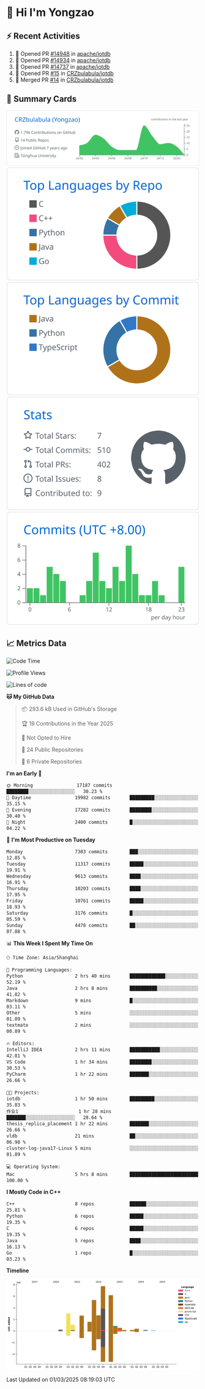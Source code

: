 # 👋 Hi I'm Yongzao

## ⚡ Recent Activities
<!--START_SECTION:activity-->
1. 💪 Opened PR [#14948](https://github.com/apache/iotdb/pull/14948) in [apache/iotdb](https://github.com/apache/iotdb)
2. 💪 Opened PR [#14934](https://github.com/apache/iotdb/pull/14934) in [apache/iotdb](https://github.com/apache/iotdb)
3. 💪 Opened PR [#14737](https://github.com/apache/iotdb/pull/14737) in [apache/iotdb](https://github.com/apache/iotdb)
4. 💪 Opened PR [#15](https://github.com/CRZbulabula/iotdb/pull/15) in [CRZbulabula/iotdb](https://github.com/CRZbulabula/iotdb)
5. 🎉 Merged PR [#14](https://github.com/CRZbulabula/iotdb/pull/14) in [CRZbulabula/iotdb](https://github.com/CRZbulabula/iotdb)
<!--END_SECTION:activity-->

## 🎑 Summary Cards

[![](https://raw.githubusercontent.com/CRZbulabula/CRZbulabula/main/profile-summary-card-output/github/0-profile-details.svg)](https://github.com/vn7n24fzkq/github-profile-summary-cards)
[![](https://raw.githubusercontent.com/CRZbulabula/CRZbulabula/main/profile-summary-card-output/github/1-repos-per-language.svg)](https://github.com/vn7n24fzkq/github-profile-summary-cards) [![](https://raw.githubusercontent.com/CRZbulabula/CRZbulabula/main/profile-summary-card-output/github/2-most-commit-language.svg)](https://github.com/vn7n24fzkq/github-profile-summary-cards)
[![](https://raw.githubusercontent.com/CRZbulabula/CRZbulabula/main/profile-summary-card-output/github/3-stats.svg)](https://github.com/vn7n24fzkq/github-profile-summary-cards) [![](https://raw.githubusercontent.com/CRZbulabula/CRZbulabula/main/profile-summary-card-output/github/4-productive-time.svg)](https://github.com/vn7n24fzkq/github-profile-summary-cards)

## 📈 Metrics Data

<!--START_SECTION:waka-->
![Code Time](http://img.shields.io/badge/Code%20Time-824%20hrs%2029%20mins-blue)

![Profile Views](http://img.shields.io/badge/Profile%20Views-0-blue)

![Lines of code](https://img.shields.io/badge/From%20Hello%20World%20I%27ve%20Written-32.5%20million%20lines%20of%20code-blue)

**🐱 My GitHub Data** 

> 📦 293.6 kB Used in GitHub's Storage 
 > 
> 🏆 19 Contributions in the Year 2025
 > 
> 🚫 Not Opted to Hire
 > 
> 📜 24 Public Repositories 
 > 
> 🔑 6 Private Repositories 
 > 
**I'm an Early 🐤** 

```text
🌞 Morning                17187 commits       ████████░░░░░░░░░░░░░░░░░   30.23 % 
🌆 Daytime                19982 commits       █████████░░░░░░░░░░░░░░░░   35.15 % 
🌃 Evening                17282 commits       ████████░░░░░░░░░░░░░░░░░   30.40 % 
🌙 Night                  2400 commits        █░░░░░░░░░░░░░░░░░░░░░░░░   04.22 % 
```
📅 **I'm Most Productive on Tuesday** 

```text
Monday                   7303 commits        ███░░░░░░░░░░░░░░░░░░░░░░   12.85 % 
Tuesday                  11317 commits       █████░░░░░░░░░░░░░░░░░░░░   19.91 % 
Wednesday                9613 commits        ████░░░░░░░░░░░░░░░░░░░░░   16.91 % 
Thursday                 10203 commits       ████░░░░░░░░░░░░░░░░░░░░░   17.95 % 
Friday                   10761 commits       █████░░░░░░░░░░░░░░░░░░░░   18.93 % 
Saturday                 3176 commits        █░░░░░░░░░░░░░░░░░░░░░░░░   05.59 % 
Sunday                   4478 commits        ██░░░░░░░░░░░░░░░░░░░░░░░   07.88 % 
```


📊 **This Week I Spent My Time On** 

```text
🕑︎ Time Zone: Asia/Shanghai

💬 Programming Languages: 
Python                   2 hrs 40 mins       █████████████░░░░░░░░░░░░   52.19 % 
Java                     2 hrs 8 mins        ██████████░░░░░░░░░░░░░░░   41.82 % 
Markdown                 9 mins              █░░░░░░░░░░░░░░░░░░░░░░░░   03.11 % 
Other                    5 mins              ░░░░░░░░░░░░░░░░░░░░░░░░░   01.89 % 
textmate                 2 mins              ░░░░░░░░░░░░░░░░░░░░░░░░░   00.89 % 

🔥 Editors: 
IntelliJ IDEA            2 hrs 11 mins       ███████████░░░░░░░░░░░░░░   42.81 % 
VS Code                  1 hr 34 mins        ████████░░░░░░░░░░░░░░░░░   30.53 % 
PyCharm                  1 hr 22 mins        ███████░░░░░░░░░░░░░░░░░░   26.66 % 

🐱‍💻 Projects: 
iotdb                    1 hr 50 mins        █████████░░░░░░░░░░░░░░░░   35.83 % 
作业1                      1 hr 28 mins        ███████░░░░░░░░░░░░░░░░░░   28.64 % 
thesis_replica_placement 1 hr 22 mins        ███████░░░░░░░░░░░░░░░░░░   26.66 % 
vldb                     21 mins             ██░░░░░░░░░░░░░░░░░░░░░░░   06.98 % 
cluster-log-java17-Linux 5 mins              ░░░░░░░░░░░░░░░░░░░░░░░░░   01.89 % 

💻 Operating System: 
Mac                      5 hrs 8 mins        █████████████████████████   100.00 % 
```

**I Mostly Code in C++** 

```text
C++                      8 repos             ██████░░░░░░░░░░░░░░░░░░░   25.81 % 
Python                   6 repos             █████░░░░░░░░░░░░░░░░░░░░   19.35 % 
C                        6 repos             █████░░░░░░░░░░░░░░░░░░░░   19.35 % 
Java                     5 repos             ████░░░░░░░░░░░░░░░░░░░░░   16.13 % 
Go                       1 repo              █░░░░░░░░░░░░░░░░░░░░░░░░   03.23 % 
```



**Timeline**

![Lines of Code chart](https://raw.githubusercontent.com/CRZbulabula/CRZbulabula/main/assets/bar_graph.png)


 Last Updated on 01/03/2025 08:19:03 UTC
<!--END_SECTION:waka-->

